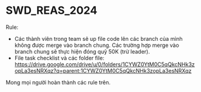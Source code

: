 # SWD_REAS_2024
Rule: 
- Các thành viên trong team sẽ up file code lên các branch của mình không được merge vào branch chung. Các trường hợp merge vào branch chung sẽ thực hiện đóng quỹ 50K (trừ leader).
- File task checklist và các folder file: https://drive.google.com/drive/u/0/folders/1CYWZ0YtM0C5qQkcNHk3zopLa3esNRXqz?q=parent:1CYWZ0YtM0C5qQkcNHk3zopLa3esNRXqz

Mong mọi người hoàn thành các rule trên.
